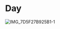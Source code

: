 # Day

![IMG_7D5F27B925B1-1](https://github.com/user-attachments/assets/09c93278-e443-47e1-840e-17b2a5b6ff8e)
